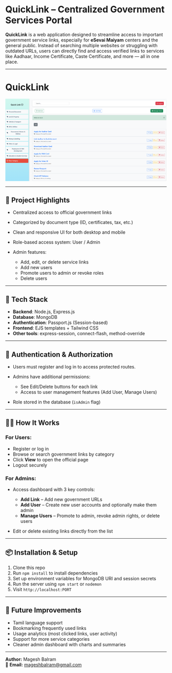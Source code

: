
# QuickLink – Centralized Government Services Portal

**QuickLink** is a web application designed to streamline access to important government service links, especially for **eSevai Maiyam** centers and the general public. Instead of searching multiple websites or struggling with outdated URLs, users can directly find and access verified links to services like Aadhaar, Income Certificate, Caste Certificate, and more — all in one place.

---
# QuickLink

![Preview](public/images/image.png)


---

## 🔗 Project Highlights

* Centralized access to official government links
* Categorized by document type (ID, certificates, tax, etc.)
* Clean and responsive UI for both desktop and mobile
* Role-based access system: User / Admin
* Admin features:

  * Add, edit, or delete service links
  * Add new users
  * Promote users to admin or revoke roles
  * Delete users

---

## 🧰 Tech Stack

* **Backend**: Node.js, Express.js
* **Database**: MongoDB
* **Authentication**: Passport.js (Session-based)
* **Frontend**: EJS templates + Tailwind CSS
* **Other tools**: express-session, connect-flash, method-override

---

## 🔐 Authentication & Authorization

* Users must register and log in to access protected routes.
* Admins have additional permissions:

  * See Edit/Delete buttons for each link
  * Access to user management features (Add User, Manage Users)
* Role stored in the database (`isAdmin` flag)

---

## 🧑‍💻 How It Works

### For Users:

* Register or log in
* Browse or search government links by category
* Click **View** to open the official page
* Logout securely

### For Admins:

* Access dashboard with 3 key controls:

  * **Add Link** – Add new government URLs
  * **Add User** – Create new user accounts and optionally make them admin
  * **Manage Users** – Promote to admin, revoke admin rights, or delete users
* Edit or delete existing links directly from the list

---

## 📦 Installation & Setup

1. Clone this repo
2. Run `npm install` to install dependencies
3. Set up environment variables for MongoDB URI and session secrets
4. Run the server using `npm start` or `nodemon`
5. Visit `http://localhost:PORT`

---

## 🚀 Future Improvements

* Tamil language support
* Bookmarking frequently used links
* Usage analytics (most clicked links, user activity)
* Support for more service categories
* Cleaner admin dashboard with charts and summaries

---

**Author:** Magesh Balram  
📧 **Email:** [mageshbalram@gmail.com](mailto:mageshbalram@gmail.com) 